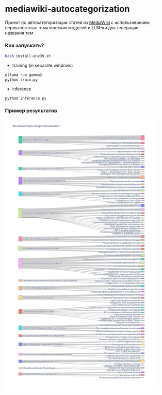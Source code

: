# mediawiki-autocategorization

Проект по автокатегоризации статей из [MediaWiki](https://0x1.tv/%D0%9C%D0%B5%D0%B4%D0%B8%D0%B0%D1%82%D0%B5%D0%BA%D0%B0) с использованием вероятностных тематических моделей и LLM-ки для генерации названия тем

### Как запускать?

```bash
bash install-env39.sh
```

- training (in separate windows)
```
ollama run gemma2
python train.py
```
- inference
```
python inference.py
```

### Пример результатов
![Двухуровневая тематическая модель](mediawiki-clusterization.png "Двухуровневая тематическая модель")
